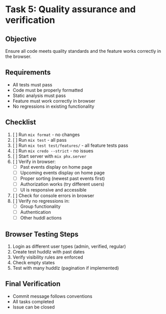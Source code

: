 # Task 5: Quality assurance and verification

## Objective
Ensure all code meets quality standards and the feature works correctly in the browser.

## Requirements
- All tests must pass
- Code must be properly formatted
- Static analysis must pass
- Feature must work correctly in browser
- No regressions in existing functionality

## Checklist
1. [ ] Run `mix format` - no changes
2. [ ] Run `mix test` - all pass
3. [ ] Run `mix test test/features/` - all feature tests pass
4. [ ] Run `mix credo --strict` - no issues
5. [ ] Start server with `mix phx.server`
6. [ ] Verify in browser:
   - [ ] Past events display on home page
   - [ ] Upcoming events display on home page
   - [ ] Proper sorting (newest past events first)
   - [ ] Authorization works (try different users)
   - [ ] UI is responsive and accessible
7. [ ] Check for console errors in browser
8. [ ] Verify no regressions in:
   - [ ] Group functionality
   - [ ] Authentication
   - [ ] Other huddl actions

## Browser Testing Steps
1. Login as different user types (admin, verified, regular)
2. Create test huddlz with past dates
3. Verify visibility rules are enforced
4. Check empty states
5. Test with many huddlz (pagination if implemented)

## Final Verification
- Commit message follows conventions
- All tasks completed
- Issue can be closed
